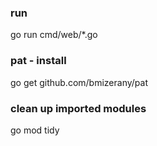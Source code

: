 ### run
go run cmd/web/*.go 


### pat - install
go get github.com/bmizerany/pat


### clean up imported modules
go mod tidy
